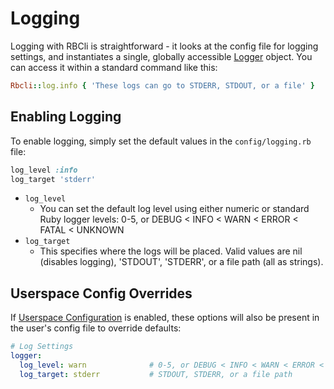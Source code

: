 # Logging

Logging with RBCli is straightforward - it looks at the config file for logging settings, and instantiates a single, globally accessible [Logger][ruby_logger] object. You can access it within a standard command like this:

```ruby
Rbcli::log.info { 'These logs can go to STDERR, STDOUT, or a file' }
```

## Enabling Logging

To enable logging, simply set the default values in the `config/logging.rb` file:

```ruby
log_level :info
log_target 'stderr'
```

* `log_level`
	* You can set the default log level using either numeric or standard Ruby logger levels: 0-5, or DEBUG < INFO < WARN < ERROR < FATAL < UNKNOWN
* `log_target`
	* This specifies where the logs will be placed. Valid values are nil (disables logging), 'STDOUT', 'STDERR', or a file path (all as strings).

## Userspace Config Overrides

If [Userspace Configuration][userspace_configuration] is enabled, these options will also be present in the user's config file to override defaults: 

```yaml
# Log Settings
logger:
  log_level: warn              # 0-5, or DEBUG < INFO < WARN < ERROR < FATAL < UNKNOWN
  log_target: stderr           # STDOUT, STDERR, or a file path
```

[ruby_logger]: https://ruby-doc.org/stdlib-2.4.0/libdoc/logger/rdoc/Logger.html
[userspace_configuration]: user_config_files.md
